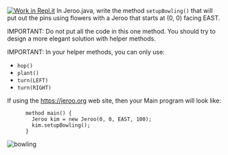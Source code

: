 [![Work in Repl.it](https://classroom.github.com/assets/work-in-replit-14baed9a392b3a25080506f3b7b6d57f295ec2978f6f33ec97e36a161684cbe9.svg)](https://classroom.github.com/online_ide?assignment_repo_id=3040814&assignment_repo_type=AssignmentRepo)
In Jeroo.java, write the method ```setupBowling()``` that will put out the pins using flowers with a Jeroo that starts at (0, 0) facing EAST.   

IMPORTANT: Do not put all the code in this one method. You should try to design a more elegant solution with helper methods.  

IMPORTANT:  In your helper methods, you can only use:          
* ```hop()```
* ```plant()```
* ```turn(LEFT)```
* ```turn(RIGHT)```

If using the https://jeroo.org web site, then your Main program will look like:  
```
      method main() {  
        Jeroo kim = new Jeroo(0, 0, EAST, 100);  
        kim.setupBowling();  
      }
```
![bowling](https://user-images.githubusercontent.com/28961298/89069433-bbc37680-d338-11ea-9578-9040744c2dfd.png)
